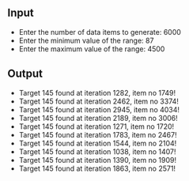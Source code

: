 ## Input

- Enter the number of data items to generate: 6000
- Enter the minimum value of the range: 87 
- Enter the maximum value of the range: 4500

## Output

- Target 145 found at iteration 1282, item no 1749!
- Target 145 found at iteration 2462, item no 3374!
- Target 145 found at iteration 2945, item no 4034!
- Target 145 found at iteration 2189, item no 3006!
- Target 145 found at iteration 1271, item no 1720!
- Target 145 found at iteration 1783, item no 2467!
- Target 145 found at iteration 1544, item no 2104!
- Target 145 found at iteration 1038, item no 1407!
- Target 145 found at iteration 1390, item no 1909!
- Target 145 found at iteration 1863, item no 2571!
